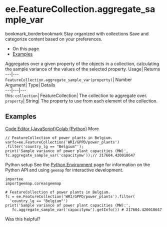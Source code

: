  
#  ee.FeatureCollection.aggregate_sample_var 
bookmark_borderbookmark Stay organized with collections  Save and categorize content based on your preferences.
  * On this page
  * [Examples](https://developers.google.com/earth-engine/apidocs/ee-featurecollection-aggregate_sample_var#examples)


Aggregates over a given property of the objects in a collection, calculating the sample variance of the values of the selected property. 
Usage| Returns  
---|---  
`FeatureCollection.aggregate_sample_var(property)`| Number  
Argument| Type| Details  
---|---|---  
this: `collection`| FeatureCollection| The collection to aggregate over.  
`property`| String| The property to use from each element of the collection.  
## Examples
[Code Editor (JavaScript)](https://developers.google.com/earth-engine/apidocs/ee-featurecollection-aggregate_sample_var#code-editor-javascript-sample)[Colab (Python)](https://developers.google.com/earth-engine/apidocs/ee-featurecollection-aggregate_sample_var#colab-python-sample) More
```
// FeatureCollection of power plants in Belgium.
varfc=ee.FeatureCollection('WRI/GPPD/power_plants')
.filter('country_lg == "Belgium"');
print('Sample variance of power plant capacities (MW)',
fc.aggregate_sample_var('capacitymw'));// 217604.420018647
```
Python setup
See the [ Python Environment](https://developers.google.com/earth-engine/guides/python_install) page for information on the Python API and using `geemap` for interactive development.
```
importee
importgeemap.coreasgeemap
```
```
# FeatureCollection of power plants in Belgium.
fc = ee.FeatureCollection('WRI/GPPD/power_plants').filter(
  'country_lg == "Belgium"')
print('Sample variance of power plant capacities (MW):',
   fc.aggregate_sample_var('capacitymw').getInfo()) # 217604.420018647
```

Was this helpful?
